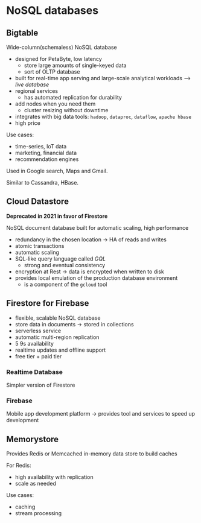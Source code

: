 # NoSQL databases

## Bigtable

Wide-column(schemaless) NoSQL database

- designed for PetaByte, low latency
  - store large amounts of single-keyed data
  - sort of OLTP database
- built for real-time app serving and large-scale analytical workloads --> *live database*
- regional services
  - has automated replication for durability
- add nodes when you need them
  - cluster resizing without downtime
- integrates with big data tools: `hadoop`, `dataproc`, `dataflow`, `apache hbase`
- high price

Use cases:

- time-series, IoT data
- marketing, financial data
- recommendation engines

Used in Google search, Maps and Gmail.

Similar to Cassandra, HBase.

## Cloud Datastore

**Deprecated in 2021 in favor of Firestore**

NoSQL document database built for automatic scaling, high performance

- redundancy in the chosen location -> HA of reads and writes
- atomic transactions
- automatic scaling
- SQL-like query language called *GQL* 
  - strong and eventual consistency
- encryption at Rest -> data is encrypted when written to disk
- provides local emulation of the production database environment
  - is a component of the `gcloud` tool

## Firestore for Firebase

- flexible, scalable NoSQL database
- store data in documents -> stored in collections
- serverless service
- automatic multi-region replication
- 5 9s availability
- realtime updates and offline support
- free tier + paid tier

### Realtime Database

Simpler version of Firestore

### Firebase

Mobile app development platform -> provides tool and services to speed up development

## Memorystore

Provides Redis or Memcached in-memory data store to build caches

For Redis:

- high availability with replication
- scale as needed

Use cases:

- caching
- stream processing